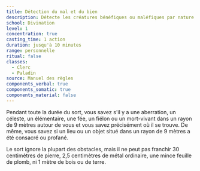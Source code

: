 ```yaml
---
title: Détection du mal et du bien
description: Détecte les créatures bénéfiques ou maléfiques par nature.
school: Divination
level: 1
concentration: true
casting_time: 1 action
duration: jusqu'à 10 minutes
range: personnelle
ritual: false
classes:
  - Clerc
  - Paladin
source: Manuel des règles
components_verbal: true
components_somatic: true
components_material: false
---
```

Pendant toute la durée du sort, vous savez s'il y a une aberration, un céleste, un élémentaire, une fée, un fiélon ou un mort-vivant dans un rayon de 9 mètres autour de vous et vous savez précisément où il se trouve. De même, vous savez si un lieu ou un objet situé dans un rayon de 9 mètres a été consacré ou profané.

Le sort ignore la plupart des obstacles, mais il ne peut pas franchir 30 centimètres de pierre, 2,5 centimètres de métal ordinaire, une mince feuille de plomb, ni 1 mètre de bois ou de terre.

